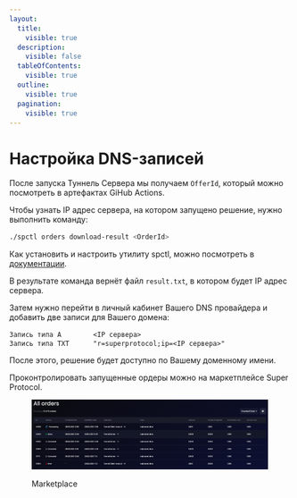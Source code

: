```yaml
---
layout:
  title:
    visible: true
  description:
    visible: false
  tableOfContents:
    visible: true
  outline:
    visible: true
  pagination:
    visible: true
---
```


# Настройка DNS-записей

После запуска Туннель Сервера мы получаем `OfferId`, который можно посмотреть в артефактах GiHub Actions.

Чтобы узнать IP адрес сервера, на котором запущено решение, нужно выполнить команду:

```bash
./spctl orders download-result <OrderId>
```

Как установить и настроить утилиту spctl, можно посмотреть в [документации](https://docs.superprotocol.com/testnet/cli/).

В результате команда вернёт файл `result.txt`, в котором будет IP адрес сервера.

Затем нужно перейти в личный кабинет Вашего DNS провайдера и добавить две записи для Вашего домена:

```
Запись типа A        <IP сервера>
Запись типа TXT      "r=superprotocol;ip=<IP сервера>"
```

После этого, решение будет доступно по Вашему доменному имени.

Проконтролировать запущенные ордеры можно на маркетплейсе Super Protocol.

<figure><img src="../../../../.gitbook/assets/image (3).png" alt="" /><figcaption><p>Marketplace</p></figcaption></figure>
